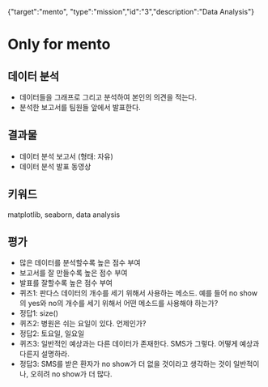 {"target":"mento", "type":"mission","id":"3","description":"Data Analysis"}
# Only for mento
## 데이터 분석
* 데이터들을 그래프로 그리고 분석하여 본인의 의견을 적는다.
* 분석한 보고서를 팀원들 앞에서 발표한다.

## 결과물
* 데이터 분석 보고서 (형태: 자유)
* 데이터 분석 발표 동영상

## 키워드
matplotlib, seaborn, data analysis

## 평가
* 많은 데이터를 분석할수록 높은 점수 부여
* 보고서를 잘 만들수록 높은 점수 부여
* 발표를 잘할수록 높은 점수 부여
* 퀴즈1: 판다스 데이터의 개수를 세기 위해서 사용하는 메소드. 예를 들어 no show의 yes와 no의 개수를 세기 위해서 어떤 메소드를 사용해야 하는가?
* 정답1: size()
* 퀴즈2: 병원은 쉬는 요일이 있다. 언제인가?
* 정답2: 토요일, 일요일
* 퀴즈3: 일반적인 예상과는 다른 데이터가 존재한다. SMS가 그렇다. 어떻게 예상과 다른지 설명하라.
* 정답3: SMS를 받은 환자가 no show가 더 없을 것이라고 생각하는 것이 일반적이나, 오히려 no show가 더 많다.
